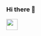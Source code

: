 ### Hi there 👋


<img width=30 heigh=30 src="https://cdn.jsdelivr.net/gh/devicons/devicon/icons/python/python-original.svg" />
          

